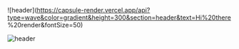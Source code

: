 ![header](https://capsule-render.vercel.app/api?type=wave&color=gradient&height=300&section=header&text=Hi%20there %20render&fontSize=50)

![header](https://capsule-render.vercel.app/api?type=wave&color=gradient&height=300&section=footer&text=capsule%20render&fontSize=50)
